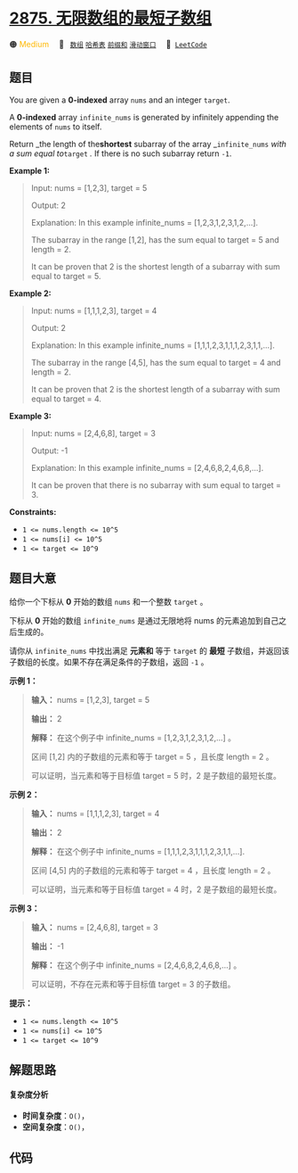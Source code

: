 # [2875. 无限数组的最短子数组](https://leetcode.com/problems/minimum-size-subarray-in-infinite-array)

🟠 <font color=#ffb800>Medium</font>&emsp; 🔖&ensp; [`数组`](/tag/array.md) [`哈希表`](/tag/hash-table.md) [`前缀和`](/tag/prefix-sum.md) [`滑动窗口`](/tag/sliding-window.md)&emsp; 🔗&ensp;[`LeetCode`](https://leetcode.com/problems/minimum-size-subarray-in-infinite-array)

## 题目

You are given a **0-indexed** array `nums` and an integer `target`.

A **0-indexed** array `infinite_nums` is generated by infinitely appending the
elements of `nums` to itself.

Return _the length of the**shortest** subarray of the array _`infinite_nums`
_with a sum equal to_`target` _._ If there is no such subarray return `-1`.



**Example 1:**

> Input: nums = [1,2,3], target = 5
> 
> Output: 2
> 
> Explanation: In this example infinite_nums = [1,2,3,1,2,3,1,2,...].
> 
> The subarray in the range [1,2], has the sum equal to target = 5 and length = 2.
> 
> It can be proven that 2 is the shortest length of a subarray with sum equal to target = 5.

**Example 2:**

> Input: nums = [1,1,1,2,3], target = 4
> 
> Output: 2
> 
> Explanation: In this example infinite_nums = [1,1,1,2,3,1,1,1,2,3,1,1,...].
> 
> The subarray in the range [4,5], has the sum equal to target = 4 and length = 2.
> 
> It can be proven that 2 is the shortest length of a subarray with sum equal to target = 4.

**Example 3:**

> Input: nums = [2,4,6,8], target = 3
> 
> Output: -1
> 
> Explanation: In this example infinite_nums = [2,4,6,8,2,4,6,8,...].
> 
> It can be proven that there is no subarray with sum equal to target = 3.

**Constraints:**

  * `1 <= nums.length <= 10^5`
  * `1 <= nums[i] <= 10^5`
  * `1 <= target <= 10^9`


## 题目大意

给你一个下标从 **0** 开始的数组 `nums` 和一个整数 `target` 。

下标从 **0** 开始的数组 `infinite_nums` 是通过无限地将 nums 的元素追加到自己之后生成的。

请你从 `infinite_nums` 中找出满足 **元素和** 等于 `target` 的 **最短**
子数组，并返回该子数组的长度。如果不存在满足条件的子数组，返回 `-1` 。



**示例 1：**

> 
> 
> 
> 
> 
> **输入：** nums = [1,2,3], target = 5
> 
> **输出：** 2
> 
> **解释：** 在这个例子中 infinite_nums = [1,2,3,1,2,3,1,2,...] 。
> 
> 区间 [1,2] 内的子数组的元素和等于 target = 5 ，且长度 length = 2 。
> 
> 可以证明，当元素和等于目标值 target = 5 时，2 是子数组的最短长度。

**示例 2：**

> 
> 
> 
> 
> 
> **输入：** nums = [1,1,1,2,3], target = 4
> 
> **输出：** 2
> 
> **解释：** 在这个例子中 infinite_nums = [1,1,1,2,3,1,1,1,2,3,1,1,...].
> 
> 区间 [4,5] 内的子数组的元素和等于 target = 4 ，且长度 length = 2 。
> 
> 可以证明，当元素和等于目标值 target = 4 时，2 是子数组的最短长度。
> 
> 

**示例 3：**

> 
> 
> 
> 
> 
> **输入：** nums = [2,4,6,8], target = 3
> 
> **输出：** -1
> 
> **解释：** 在这个例子中 infinite_nums = [2,4,6,8,2,4,6,8,...] 。
> 
> 可以证明，不存在元素和等于目标值 target = 3 的子数组。
> 
> 



**提示：**

  * `1 <= nums.length <= 10^5`
  * `1 <= nums[i] <= 10^5`
  * `1 <= target <= 10^9`


## 解题思路

#### 复杂度分析

- **时间复杂度**：`O()`，
- **空间复杂度**：`O()`，

## 代码

```javascript

```